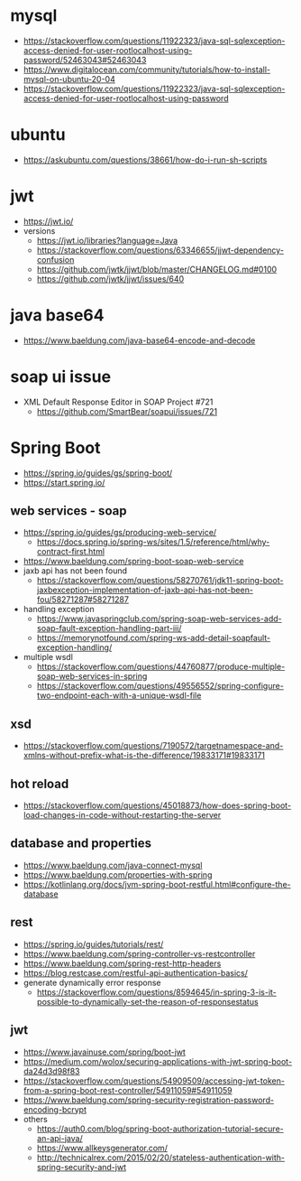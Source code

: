 # mysql
- https://stackoverflow.com/questions/11922323/java-sql-sqlexception-access-denied-for-user-rootlocalhost-using-password/52463043#52463043
- https://www.digitalocean.com/community/tutorials/how-to-install-mysql-on-ubuntu-20-04
- https://stackoverflow.com/questions/11922323/java-sql-sqlexception-access-denied-for-user-rootlocalhost-using-password

# ubuntu
- https://askubuntu.com/questions/38661/how-do-i-run-sh-scripts

# jwt
- https://jwt.io/
- versions
  - https://jwt.io/libraries?language=Java
  - https://stackoverflow.com/questions/63346655/jjwt-dependency-confusion
  - https://github.com/jwtk/jjwt/blob/master/CHANGELOG.md#0100
  - https://github.com/jwtk/jjwt/issues/640

# java base64
- https://www.baeldung.com/java-base64-encode-and-decode

# soap ui issue
- XML Default Response Editor in SOAP Project #721
  - https://github.com/SmartBear/soapui/issues/721

# Spring Boot
- https://spring.io/guides/gs/spring-boot/
- https://start.spring.io/

## web services - soap
- https://spring.io/guides/gs/producing-web-service/
  - https://docs.spring.io/spring-ws/sites/1.5/reference/html/why-contract-first.html
- https://www.baeldung.com/spring-boot-soap-web-service
- jaxb api has not been found
  - https://stackoverflow.com/questions/58270761/jdk11-spring-boot-jaxbexception-implementation-of-jaxb-api-has-not-been-fou/58271287#58271287
- handling exception
  - https://www.javaspringclub.com/spring-soap-web-services-add-soap-fault-exception-handling-part-iii/
  - https://memorynotfound.com/spring-ws-add-detail-soapfault-exception-handling/
- multiple wsdl
  - https://stackoverflow.com/questions/44760877/produce-multiple-soap-web-services-in-spring
  - https://stackoverflow.com/questions/49556552/spring-configure-two-endpoint-each-with-a-unique-wsdl-file

## xsd
- https://stackoverflow.com/questions/7190572/targetnamespace-and-xmlns-without-prefix-what-is-the-difference/19833171#19833171

## hot reload
- https://stackoverflow.com/questions/45018873/how-does-spring-boot-load-changes-in-code-without-restarting-the-server

## database and properties
- https://www.baeldung.com/java-connect-mysql
- https://www.baeldung.com/properties-with-spring
- https://kotlinlang.org/docs/jvm-spring-boot-restful.html#configure-the-database

## rest
- https://spring.io/guides/tutorials/rest/
- https://www.baeldung.com/spring-controller-vs-restcontroller
- https://www.baeldung.com/spring-rest-http-headers
- https://blog.restcase.com/restful-api-authentication-basics/
- generate dynamically error response
  - https://stackoverflow.com/questions/8594645/in-spring-3-is-it-possible-to-dynamically-set-the-reason-of-responsestatus

## jwt
- https://www.javainuse.com/spring/boot-jwt
- https://medium.com/wolox/securing-applications-with-jwt-spring-boot-da24d3d98f83
- https://stackoverflow.com/questions/54909509/accessing-jwt-token-from-a-spring-boot-rest-controller/54911059#54911059
- https://www.baeldung.com/spring-security-registration-password-encoding-bcrypt
- others
  - https://auth0.com/blog/spring-boot-authorization-tutorial-secure-an-api-java/
  - https://www.allkeysgenerator.com/
  - http://technicalrex.com/2015/02/20/stateless-authentication-with-spring-security-and-jwt